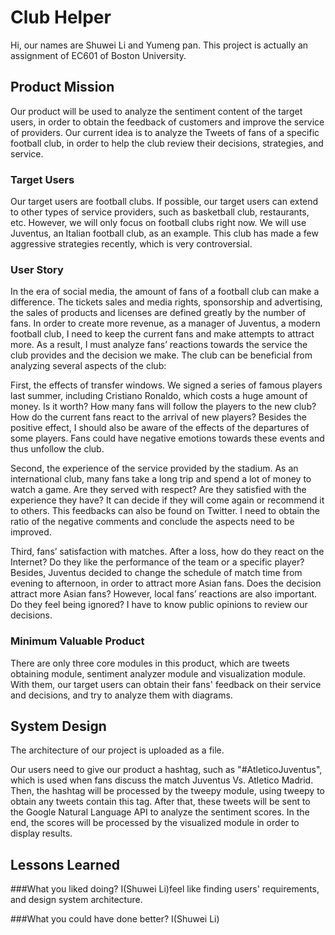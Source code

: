 # Club Helper
Hi, our names are Shuwei Li and Yumeng pan. This project is actually an assignment of EC601 of Boston University. 

## Product Mission
Our product will be used to analyze the sentiment content of the target users, in order to obtain the feedback of customers and improve the service of providers. Our current idea is to analyze the Tweets of fans of a specific football club, in order to help the club review their decisions, strategies, and service.

### Target Users
Our target users are football clubs. If possible, our target users can extend to other types of service providers, such as basketball club, restaurants, etc. However, we will only focus on football clubs right now. We will use Juventus, an Italian football club, as an example. This club has made a few aggressive strategies recently, which is very controversial.

### User Story
In the era of social media, the amount of fans of a football club can make a difference. The tickets sales and media rights, sponsorship and advertising, the sales of products and licenses are defined greatly by the number of fans. In order to create more revenue, as a manager of Juventus, a modern football club, I need to keep the current fans and make attempts to attract more. As a result, I must analyze fans’ reactions towards the service the club provides and the decision we make. The club can be beneficial from analyzing several aspects of the club:

First, the effects of transfer windows.  We signed a series of famous players last summer, including Cristiano Ronaldo, which costs a huge amount of money. Is it worth? How many fans will follow the players to the new club? How do the current fans react to the arrival of new players? Besides the positive effect, I should also be aware of the effects of the departures of some players. Fans could have negative emotions towards these events and thus unfollow the club.

Second, the experience of the service provided by the stadium.  As an international club, many fans take a long trip and spend a lot of money to watch a game. Are they served with respect? Are they satisfied with the experience they have? It can decide if they will come again or recommend it to others. This feedbacks can also be found on Twitter. I need to obtain the ratio of the negative comments and conclude the aspects need to be improved.

Third, fans’ satisfaction with matches. After a loss, how do they react on the Internet? Do they like the performance of the team or a specific player? Besides, Juventus decided to change the schedule of match time from evening to afternoon, in order to attract more Asian fans. Does the decision attract more Asian fans? However, local fans’ reactions are also important. Do they feel being ignored? I have to know public opinions to review our decisions. 

### Minimum Valuable Product 
There are only three core modules in this product, which are tweets obtaining module, sentiment analyzer module and visualization module. With them, our target users can obtain their fans' feedback on their service and decisions, and try to analyze them with diagrams. 

## System Design
The architecture of our project is uploaded as a file. 

Our users need to give our product a hashtag, such as "#AtleticoJuventus", which is used when fans discuss the match Juventus Vs. Atletico Madrid. Then, the hashtag will be processed by the tweepy module, using tweepy to obtain any tweets contain this tag. After that, these tweets will be sent to the Google Natural Language API to analyze the sentiment scores. In the end, the scores will be processed by the visualized module in order to display results.

## Lessons Learned
###What you liked doing?
I(Shuwei Li)feel like finding users' requirements, and design system architecture. 

###What you could have done better?
I(Shuwei Li)


